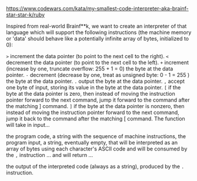 https://www.codewars.com/kata/my-smallest-code-interpreter-aka-brainf-star-star-k/ruby

Inspired from real-world Brainf**k, we want to create an interpreter of that language which will support the following instructions (the machine memory or 'data' should behave like a potentially infinite array of bytes, initialized to 0):

`>` increment the data pointer (to point to the next cell to the right).
`<` decrement the data pointer (to point to the next cell to the left).
`+` increment (increase by one, truncate overflow: 255 + 1 = 0) the byte at the data pointer.
`-` decrement (decrease by one, treat as unsigned byte: 0 - 1 = 255 ) the byte at the data pointer.
`.` output the byte at the data pointer.
`,` accept one byte of input, storing its value in the byte at the data pointer.
`[` if the byte at the data pointer is zero, then instead of moving the instruction pointer forward to the next command, jump it forward to the command after the matching ] command.
`]` if the byte at the data pointer is nonzero, then instead of moving the instruction pointer forward to the next command, jump it back to the command after the matching [ command.
The function will take in input...

the program code, a string with the sequence of machine instructions,
the program input, a string, eventually empty, that will be interpreted as an array of bytes using each character's ASCII code and will be consumed by the `,` instruction
... and will return ...

the output of the interpreted code (always as a string), produced by the `.` instruction.